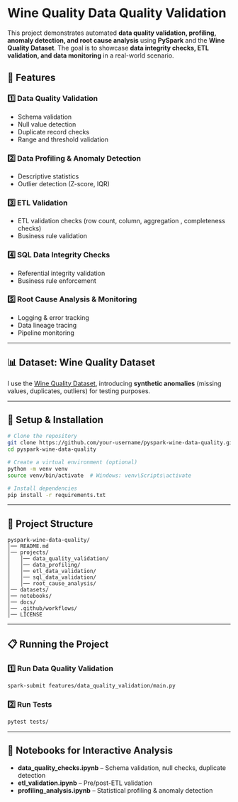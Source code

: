 # Wine Quality Data Quality Validation

This project demonstrates automated **data quality validation, profiling, anomaly detection, and root cause analysis** using **PySpark** and the **Wine Quality Dataset**. The goal is to showcase **data integrity checks, ETL validation, and data monitoring** in a real-world scenario.

## 📌 Features

### **1️⃣ Data Quality Validation**
- Schema validation
- Null value detection
- Duplicate record checks
- Range and threshold validation

### **2️⃣ Data Profiling & Anomaly Detection**
- Descriptive statistics
- Outlier detection (Z-score, IQR)

### **3️⃣ ETL Validation**
- ETL validation checks  (row count, column, aggregation , completeness checks)
- Business rule validation

### **4️⃣ SQL Data Integrity Checks**
- Referential integrity validation
- Business rule enforcement

### **5️⃣ Root Cause Analysis & Monitoring**
- Logging & error tracking
- Data lineage tracing
- Pipeline monitoring

---
## 📊 Dataset: Wine Quality Dataset

I use the [Wine Quality Dataset](https://www.kaggle.com/datasets/yasserh/wine-quality-dataset/data), introducing **synthetic anomalies** (missing values, duplicates, outliers) for testing purposes.

---
## 🚀 Setup & Installation

```sh
# Clone the repository
git clone https://github.com/your-username/pyspark-wine-data-quality.git
cd pyspark-wine-data-quality

# Create a virtual environment (optional)
python -m venv venv
source venv/bin/activate  # Windows: venv\Scripts\activate

# Install dependencies
pip install -r requirements.txt
```

---
## 📂 Project Structure
```
pyspark-wine-data-quality/
│── README.md
│── projects/
│   │── data_quality_validation/
│   │── data_profiling/
│   │── etl_data_validation/
│   │── sql_data_validation/
│   │── root_cause_analysis/
│── datasets/
│── notebooks/
│── docs/
│── .github/workflows/
│── LICENSE
```
---
## 📋 Running the Project

### **1️⃣ Run Data Quality Validation**
```sh
spark-submit features/data_quality_validation/main.py
```

### **2️⃣ Run Tests**
```sh
pytest tests/
```

---
## 📝 Notebooks for Interactive Analysis
- **data_quality_checks.ipynb** – Schema validation, null checks, duplicate detection
- **etl_validation.ipynb** – Pre/post-ETL validation
- **profiling_analysis.ipynb** – Statistical profiling & anomaly detection